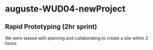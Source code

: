 # auguste-WUD04-newProject
## Rapid Prototyping (2hr sprint)
We were tasked with planning and collaborating to create a site within 2 hours.
